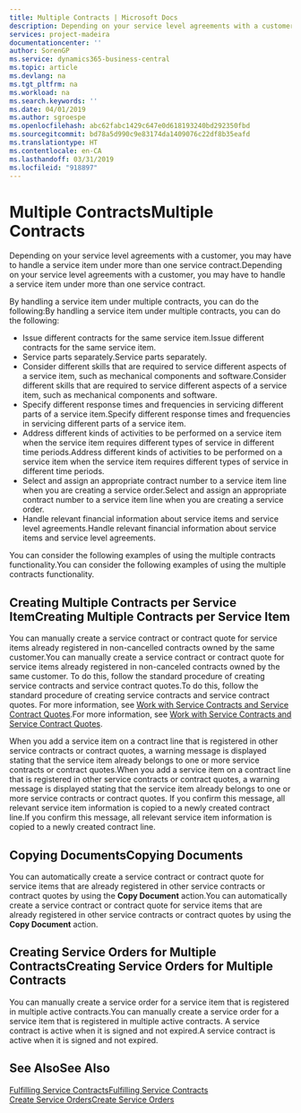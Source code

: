 ```yaml
---
title: Multiple Contracts | Microsoft Docs
description: Depending on your service level agreements with a customer, you may have to handle a service item under more than one service contract.
services: project-madeira
documentationcenter: ''
author: SorenGP
ms.service: dynamics365-business-central
ms.topic: article
ms.devlang: na
ms.tgt_pltfrm: na
ms.workload: na
ms.search.keywords: ''
ms.date: 04/01/2019
ms.author: sgroespe
ms.openlocfilehash: abc62fabc1429c647e0d618193240bd292350fbd
ms.sourcegitcommit: bd78a5d990c9e83174da1409076c22df8b35eafd
ms.translationtype: HT
ms.contentlocale: en-CA
ms.lasthandoff: 03/31/2019
ms.locfileid: "918897"
---
```

# <a name="multiple-contracts"></a><span data-ttu-id="e6e06-103">Multiple Contracts</span><span class="sxs-lookup"><span data-stu-id="e6e06-103">Multiple Contracts</span></span>
<span data-ttu-id="e6e06-104">Depending on your service level agreements with a customer, you may have to handle a service item under more than one service contract.</span><span class="sxs-lookup"><span data-stu-id="e6e06-104">Depending on your service level agreements with a customer, you may have to handle a service item under more than one service contract.</span></span>  
  
<span data-ttu-id="e6e06-105">By handling a service item under multiple contracts, you can do the following:</span><span class="sxs-lookup"><span data-stu-id="e6e06-105">By handling a service item under multiple contracts, you can do the following:</span></span>  
  
* <span data-ttu-id="e6e06-106">Issue different contracts for the same service item.</span><span class="sxs-lookup"><span data-stu-id="e6e06-106">Issue different contracts for the same service item.</span></span>  
* <span data-ttu-id="e6e06-107">Service parts separately.</span><span class="sxs-lookup"><span data-stu-id="e6e06-107">Service parts separately.</span></span>  
* <span data-ttu-id="e6e06-108">Consider different skills that are required to service different aspects of a service item, such as mechanical components and software.</span><span class="sxs-lookup"><span data-stu-id="e6e06-108">Consider different skills that are required to service different aspects of a service item, such as mechanical components and software.</span></span>  
* <span data-ttu-id="e6e06-109">Specify different response times and frequencies in servicing different parts of a service item.</span><span class="sxs-lookup"><span data-stu-id="e6e06-109">Specify different response times and frequencies in servicing different parts of a service item.</span></span>  
* <span data-ttu-id="e6e06-110">Address different kinds of activities to be performed on a service item when the service item requires different types of service in different time periods.</span><span class="sxs-lookup"><span data-stu-id="e6e06-110">Address different kinds of activities to be performed on a service item when the service item requires different types of service in different time periods.</span></span>  
* <span data-ttu-id="e6e06-111">Select and assign an appropriate contract number to a service item line when you are creating a service order.</span><span class="sxs-lookup"><span data-stu-id="e6e06-111">Select and assign an appropriate contract number to a service item line when you are creating a service order.</span></span>  
* <span data-ttu-id="e6e06-112">Handle relevant financial information about service items and service level agreements.</span><span class="sxs-lookup"><span data-stu-id="e6e06-112">Handle relevant financial information about service items and service level agreements.</span></span>  
  
<span data-ttu-id="e6e06-113">You can consider the following examples of using the multiple contracts functionality.</span><span class="sxs-lookup"><span data-stu-id="e6e06-113">You can consider the following examples of using the multiple contracts functionality.</span></span>  
  
## <a name="creating-multiple-contracts-per-service-item"></a><span data-ttu-id="e6e06-114">Creating Multiple Contracts per Service Item</span><span class="sxs-lookup"><span data-stu-id="e6e06-114">Creating Multiple Contracts per Service Item</span></span>  
<span data-ttu-id="e6e06-115">You can manually create a service contract or contract quote for service items already registered in non-cancelled contracts owned by the same customer.</span><span class="sxs-lookup"><span data-stu-id="e6e06-115">You can manually create a service contract or contract quote for service items already registered in non-canceled contracts owned by the same customer.</span></span> <span data-ttu-id="e6e06-116">To do this, follow the standard procedure of creating service contracts and service contract quotes.</span><span class="sxs-lookup"><span data-stu-id="e6e06-116">To do this, follow the standard procedure of creating service contracts and service contract quotes.</span></span> <span data-ttu-id="e6e06-117">For more information, see [Work with Service Contracts and Service Contract Quotes](service-how-to-create-service-contracts-and-service-contract-quotes.md).</span><span class="sxs-lookup"><span data-stu-id="e6e06-117">For more information, see [Work with Service Contracts and Service Contract Quotes](service-how-to-create-service-contracts-and-service-contract-quotes.md).</span></span>  
  
<span data-ttu-id="e6e06-118">When you add a service item on a contract line that is registered in other service contracts or contract quotes, a warning message is displayed stating that the service item already belongs to one or more service contracts or contract quotes.</span><span class="sxs-lookup"><span data-stu-id="e6e06-118">When you add a service item on a contract line that is registered in other service contracts or contract quotes, a warning message is displayed stating that the service item already belongs to one or more service contracts or contract quotes.</span></span> <span data-ttu-id="e6e06-119">If you confirm this message, all relevant service item information is copied to a newly created contract line.</span><span class="sxs-lookup"><span data-stu-id="e6e06-119">If you confirm this message, all relevant service item information is copied to a newly created contract line.</span></span>  
  
## <a name="copying-documents"></a><span data-ttu-id="e6e06-120">Copying Documents</span><span class="sxs-lookup"><span data-stu-id="e6e06-120">Copying Documents</span></span>  
<span data-ttu-id="e6e06-121">You can automatically create a service contract or contract quote for service items that are already registered in other service contracts or contract quotes by using the **Copy Document** action.</span><span class="sxs-lookup"><span data-stu-id="e6e06-121">You can automatically create a service contract or contract quote for service items that are already registered in other service contracts or contract quotes by using the **Copy Document** action.</span></span>  
  
## <a name="creating-service-orders-for-multiple-contracts"></a><span data-ttu-id="e6e06-122">Creating Service Orders for Multiple Contracts</span><span class="sxs-lookup"><span data-stu-id="e6e06-122">Creating Service Orders for Multiple Contracts</span></span>  
<span data-ttu-id="e6e06-123">You can manually create a service order for a service item that is registered in multiple active contracts.</span><span class="sxs-lookup"><span data-stu-id="e6e06-123">You can manually create a service order for a service item that is registered in multiple active contracts.</span></span> <span data-ttu-id="e6e06-124">A service contract is active when it is signed and not expired.</span><span class="sxs-lookup"><span data-stu-id="e6e06-124">A service contract is active when it is signed and not expired.</span></span>  
  
## <a name="see-also"></a><span data-ttu-id="e6e06-125">See Also</span><span class="sxs-lookup"><span data-stu-id="e6e06-125">See Also</span></span>  
[<span data-ttu-id="e6e06-126">Fulfilling Service Contracts</span><span class="sxs-lookup"><span data-stu-id="e6e06-126">Fulfilling Service Contracts</span></span>](service-fulfill-service-contracts.md)  
[<span data-ttu-id="e6e06-127">Create Service Orders</span><span class="sxs-lookup"><span data-stu-id="e6e06-127">Create Service Orders</span></span>](service-how-to-create-service-orders.md)  
